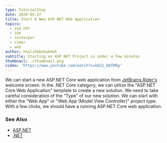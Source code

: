 ```yaml
---
type: TutorialStep
date: 2020-05-27
title: Start A New ASP.NET Web Application
topics:
  - asp.net
  - ide
  - resharper
  - rider
  - web
author: khalidabuhakmeh
subtitle: Starting an ASP.NET Project in under a few minutes
thumbnail: ./thumbnail.png
video: 'https://www.youtube.com/watch?v=kQJ1_bbTDRg'
---
```


We can start a new ASP.NET Core web application from [JetBrains Rider's](https://jetbrains.com/rider) welcome screen. In the .NET Core category, we can utilize the "ASP.NET Core Web Application" template to create a new solution. We need to take careful consideration of the "Type" of our new solution. We can start with either the "Web App" or "Web App (Model View Controller)" project type. With a few clicks, we should have a running ASP.NET Core web application.

### See Also

- [ASP.NET](https://dotnet.microsoft.com/apps/aspnet)
- [.NET](https://dot.net/)
